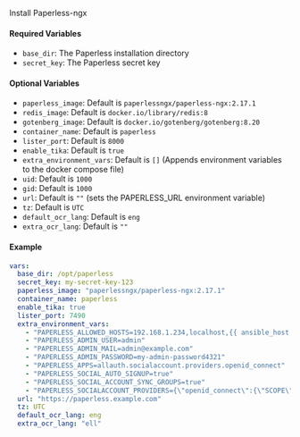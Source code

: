 Install Paperless-ngx

#### Required Variables
- `base_dir`: The Paperless installation directory
- `secret_key`: The Paperless secret key

#### Optional Variables
- `paperless_image`: Default is `paperlessngx/paperless-ngx:2.17.1`
- `redis_image`: Default is `docker.io/library/redis:8`
- `gotenberg_image`: Default is `docker.io/gotenberg/gotenberg:8.20`
- `container_name`: Default is `paperless`
- `lister_port`: Default is `8000`
- `enable_tika`: Default is `true`
- `extra_environment_vars`: Default is `[]` (Appends environment variables to the docker compose file)
- `uid`: Default is `1000`
- `gid`: Default is `1000`
- `url`: Default is `""` (sets the PAPERLESS_URL environment variable)
- `tz`: Default is `UTC`
- `default_ocr_lang`: Default is `eng`
- `extra_ocr_lang`: Default is `""`
  
#### Example
```yaml
vars:
  base_dir: /opt/paperless
  secret_key: my-secret-key-123
  paperless_image: "paperlessngx/paperless-ngx:2.17.1"
  container_name: paperless
  enable_tika: true
  lister_port: 7490
  extra_environment_vars:
    - "PAPERLESS_ALLOWED_HOSTS=192.168.1.234,localhost,{{ ansible_host }}"
    - "PAPERLESS_ADMIN_USER=admin"
    - "PAPERLESS_ADMIN_MAIL=admin@example.com"
    - "PAPERLESS_ADMIN_PASSWORD=my-admin-password4321"
    - "PAPERLESS_APPS=allauth.socialaccount.providers.openid_connect"
    - "PAPERLESS_SOCIAL_AUTO_SIGNUP=true"
    - "PAPERLESS_SOCIAL_ACCOUNT_SYNC_GROUPS=true"
    - "PAPERLESS_SOCIALACCOUNT_PROVIDERS={\"openid_connect\":{\"SCOPE\":[\"openid\",\"profile\",\"email\",\"groups\"],\"OAUTH_PKCE_ENABLED\":true,\"APPS\":[{\"provider_id\":\"authentik\",\"name\":\"Authentik\",\"client_id\":\"oidc_client_id\",\"secret\":\"oidc_client_secret\",\"settings\":{\"server_url\":\"https://sso.example.com/application/o/paperless/.well-known/openid-configuration\",\"token_auth_method\":\"client_secret_basic\"}}]}}"
  url: "https://paperless.example.com"
  tz: UTC
  default_ocr_lang: eng
  extra_ocr_lang: "ell"
```
